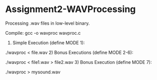# Assignment2-WAVProcessing
Processing .wav files in low-level binary.

Compile: gcc -o wavproc wavproc.c

1) Simple Execution (define MODE 1):

./wavproc < file.wav
2) Bonus Executions (define MODE 2-6):

./wavproc < file1.wav > file2.wav
3) Bonus Execution (define MODE 7):

./wavproc > mysound.wav
